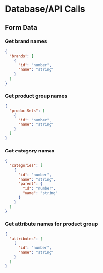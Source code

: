 # Database/API Calls

## Form Data

### Get brand names

```json
{
  "brands": [
    {
      "id": "number",
      "name": "string"
    }
  ]
}
```

### Get product group names

```json
{
  "productSets": [
    {
      "id": "number",
      "name": "string"
    }
  ]
}
```

### Get category names

```json
{
  "categories": [
    {
      "id": "number",
      "name": "string",
      "parent": {
        "id": "number",
        "name": "string"
      }
    }
  ]
}
```

### Get attribute names for product group

```json
{
  "attributes": [
    {
      "id": "number",
      "name": "string"
    }
  ]
}
```


